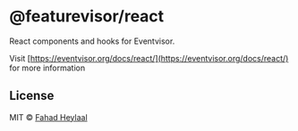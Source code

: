 # @featurevisor/react <!-- omit in toc -->

React components and hooks for Eventvisor.

Visit [https://eventvisor.org/docs/react/](https://eventvisor.org/docs/react/) for more information

## License <!-- omit in toc -->

MIT © [Fahad Heylaal](https://fahad19.com)
